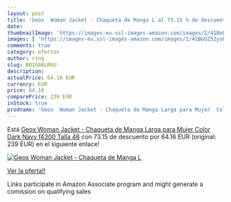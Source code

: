 ```yaml
---
layout: post
title: 'Geox  Woman Jacket - Chaqueta de Manga L al 73.15 % de descuento'
date: 
thumbnailImage: 'https://images-eu.ssl-images-amazon.com/images/I/41BoUZ52yoL._SL200_.jpg'
images: [ 'https://images-eu.ssl-images-amazon.com/images/I/41BoUZ52yoL._SL200_.jpg' ]
comments: true
category: ofertas
author: ring
slug: B01G86LR6U
description:
actualPrice: 64.16 EUR
currency: EUR
price: 64.16
comparePrice: 239 EUR
inStock: true
prodname: 'Geox  Woman Jacket - Chaqueta de Manga Larga para Mujer  Color Dark Navy f4300  Talla 46'
---
```


Está [Geox  Woman Jacket - Chaqueta de Manga Larga para Mujer  Color Dark Navy f4300  Talla 46](https://www.amazon.es/dp/B01G86LR6U/?tag=tolees-21) con 73.15 de descuento por 64.16 EUR (original: 239 EUR) en el siguiente enlace!

[![Geox  Woman Jacket - Chaqueta de Manga L](https://images-eu.ssl-images-amazon.com/images/I/41BoUZ52yoL._SL200_.jpg)](https://www.amazon.es/dp/B01G86LR6U/?tag=tolees-21)

[Ver la oferta!!](https://www.amazon.es/dp/B01G86LR6U/?tag=tolees-21)

Links participate in Amazon Associate program and might generate a comission on qualifying sales



